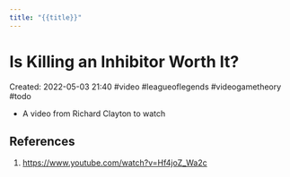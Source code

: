 ```yaml
---
title: "{{title}}"
---
```

# Is Killing an Inhibitor Worth It?

Created: 2022-05-03 21:40
#video #leagueoflegends #videogametheory #todo

- A video from Richard Clayton to watch

## References
1. https://www.youtube.com/watch?v=Hf4joZ_Wa2c

